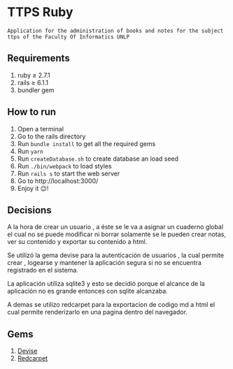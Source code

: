 # TTPS Ruby
    Application for the administration of books and notes for the subject ttps of the Faculty Of Informatics UNLP
   
## Requirements

1. ruby ≥ 2.7.1
2. rails ≥ 6.1.1
3. bundler gem

## How to run 

1. Open a terminal
2. Go to the rails directory
3. Run `bundle install` to get all the required gems
4. Run `yarn`
4. Run `createDatabase.sh` to create database an load seed
5. Run `./bin/webpack` to load styles
6. Run `rails s` to start the web server
7. Go to http://localhost:3000/
8. Enjoy it :wink:!

## Decisions

A la hora de crear un usuario , a éste se le va a asignar un cuaderno global el cual no se puede modificar ni borrar solamente se le pueden crear notas, ver su contenido y exportar su contenido a html.

Se utilizó la gema devise para la autenticación de usuarios , la cual permite crear , logearse y mantener la aplicación segura si no se encuentra registrado en el sistema.

La aplicación utiliza sqlite3 y esto se decidió porque el alcance de la aplicación no es grande entonces con sqlite alcanzaba.

A demas se utilizo redcarpet para la exportacion de codigo md a html el cual permite renderizarlo en una pagina dentro del navegador.

## Gems

1. [Devise](https://github.com/heartcombo/devise)
2. [Redcarpet](https://github.com/vmg/redcarpet)